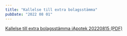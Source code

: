 ```yaml
---
title: "Kallelse till extra bolagsstämma"
pubDate: "2022 08 01"
---
```


[Kallelse till extra bolagsstämma iApotek 20220815 (PDF)](/pdf/Kallelse-till-extra-bolagsstämma-iApotek-20220815_ME.pdf)